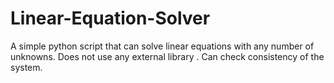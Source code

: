 # Linear-Equation-Solver
A simple python script that can solve linear equations with any number of unknowns. Does not use any external library . Can check consistency of the system.
